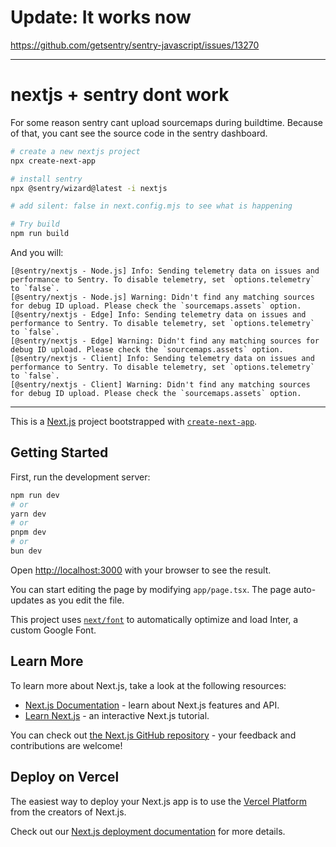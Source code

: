 # Update: It works now
https://github.com/getsentry/sentry-javascript/issues/13270

---

# nextjs + sentry dont work

For some reason sentry cant upload sourcemaps during buildtime. Because of that, you cant see the source code in the sentry dashboard.

```bash
# create a new nextjs project
npx create-next-app 

# install sentry
npx @sentry/wizard@latest -i nextjs

# add silent: false in next.config.mjs to see what is happening

# Try build
npm run build
```

And you will:

```
[@sentry/nextjs - Node.js] Info: Sending telemetry data on issues and performance to Sentry. To disable telemetry, set `options.telemetry` to `false`.
[@sentry/nextjs - Node.js] Warning: Didn't find any matching sources for debug ID upload. Please check the `sourcemaps.assets` option.
[@sentry/nextjs - Edge] Info: Sending telemetry data on issues and performance to Sentry. To disable telemetry, set `options.telemetry` to `false`.
[@sentry/nextjs - Edge] Warning: Didn't find any matching sources for debug ID upload. Please check the `sourcemaps.assets` option.
[@sentry/nextjs - Client] Info: Sending telemetry data on issues and performance to Sentry. To disable telemetry, set `options.telemetry` to `false`.
[@sentry/nextjs - Client] Warning: Didn't find any matching sources for debug ID upload. Please check the `sourcemaps.assets` option.
```

-----------


This is a [Next.js](https://nextjs.org/) project bootstrapped with [`create-next-app`](https://github.com/vercel/next.js/tree/canary/packages/create-next-app).

## Getting Started

First, run the development server:

```bash
npm run dev
# or
yarn dev
# or
pnpm dev
# or
bun dev
```

Open [http://localhost:3000](http://localhost:3000) with your browser to see the result.

You can start editing the page by modifying `app/page.tsx`. The page auto-updates as you edit the file.

This project uses [`next/font`](https://nextjs.org/docs/basic-features/font-optimization) to automatically optimize and load Inter, a custom Google Font.

## Learn More

To learn more about Next.js, take a look at the following resources:

- [Next.js Documentation](https://nextjs.org/docs) - learn about Next.js features and API.
- [Learn Next.js](https://nextjs.org/learn) - an interactive Next.js tutorial.

You can check out [the Next.js GitHub repository](https://github.com/vercel/next.js/) - your feedback and contributions are welcome!

## Deploy on Vercel

The easiest way to deploy your Next.js app is to use the [Vercel Platform](https://vercel.com/new?utm_medium=default-template&filter=next.js&utm_source=create-next-app&utm_campaign=create-next-app-readme) from the creators of Next.js.

Check out our [Next.js deployment documentation](https://nextjs.org/docs/deployment) for more details.
